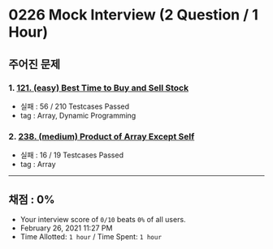 # 0226 Mock Interview (2 Question / 1 Hour)

## 주어진 문제

### 1. [121. (easy) Best Time to Buy and Sell Stock](https://leetcode.com/problems/best-time-to-buy-and-sell-stock/)

- 실패 : 56 / 210 Testcases Passed
- tag : Array, Dynamic Programming

### 2. [238. (medium) Product of Array Except Self](https://leetcode.com/problems/product-of-array-except-self/)

- 실패 : 16 / 19 Testcases Passed
- tag : Array

---

## 채점 : 0%

- Your interview score of `0/10` beats `0%` of all users.
- February 26, 2021 11:27 PM
- Time Allotted: `1 hour` / Time Spent: `1 hour`

